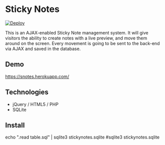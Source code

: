 # Sticky Notes

[![Deploy](https://www.herokucdn.com/deploy/button.png)](https://heroku.com/deploy?template=https://github.com/yui0/StickyNotes)

This is an AJAX-enabled Sticky Note management system. It will give visitors the ability to create notes with a live preview, and move them around on the screen. Every movement is going to be sent to the back-end via AJAX and saved in the database.

## Demo

https://snotes.herokuapp.com/

## Technologies

- jQuery / HTML5 / PHP
- SQLite

## Install

echo ".read table.sql" | sqlite3 stickynotes.sqlite
#sqlite3 stickynotes.sqlite

